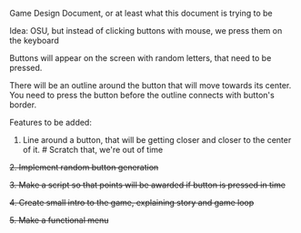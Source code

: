 Game Design Document, or at least what this document is trying to be

Idea: OSU, but instead of clicking buttons with mouse, we press them on the keyboard

Buttons will appear on the screen with random letters, that need to be pressed.

There will be an outline around the button that will move towards its center. You need to press the button before the outline connects with button's border.

Features to be added:

1. Line around a button, that will be getting closer and closer to the center of it. # Scratch that, we're out of time 

~~2. Implement random button generation~~

~~3. Make a script so that points will be awarded if button is pressed in time~~

~~4. Create small intro to the game, explaining story and game loop~~

~~5. Make a functional menu~~
